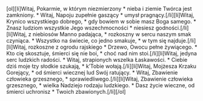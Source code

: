 [ol][li]Witaj, Pokarmie, w którym niezmierzony * nieba i ziemie Twórca jest zamkniony. * Witaj, Napoju zupełnie gaszący * umysł pragnący.[/li][li]Witaj, Krynico wszystkiego dobrego, * gdy bowiem w sobie masz Boga samego. * Znasz ludziom wszystkie Jego wszechmocności * niesiesz godności.[/li][li]Witaj, z niebiosów Manno padająca, * rozkoszny w sercu naszym smak czyniąca. * Wszystko na świecie, co jedno smakuje, * w tym się najduje.[/li][li]Witaj, rozkoszne z ogrodu rajskiego * Drzewo, Owocu pełne żywiącego. * Kto cię skosztuje, śmierci się nie boi, * choć nad nim stoi.[/li][li]Witaj, jedyna serc ludzkich radości. * Witaj, strapionych wszelka Łaskawości. * Ciebie dziś moje łzy słodkie szukają, * k’Tobie wołają.[/li][li]Witaj, Mojżesza Krzaku Gorejący, * od śmierci wiecznej lud Swój ratujący. * Witaj, Zbawienie człowieka grzesznego, * sprawiedliwego.[/li][li]Witaj, Zbawienie człowieka grzesznego, * wielka Nadziejo rodzaju ludzkiego. * Dasz życie wieczne, od śmierci uchronisz * Twoich zbawionych.[/li][/ol]